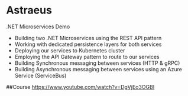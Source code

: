 # Astraeus
.NET Microservices Demo

- Building two .NET Microservices using the REST API pattern
- Working with dedicated persistence layers for both services
- Deploying our services to Kubernetes cluster
- Employing the API Gateway pattern to route to our services
- Building Synchronous messaging between services (HTTP & gRPC)
- Building Asynchronous messaging between services using an Azure Service (ServiceBus)

##Course 
https://www.youtube.com/watch?v=DgVjEo3OGBI
